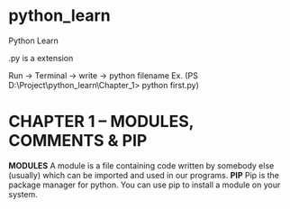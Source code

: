 # python_learn
Python Learn

.py is a extension

Run -> Terminal -> write -> python filename Ex. (PS D:\Project\python_learn\Chapter_1> python first.py)

# CHAPTER 1 – MODULES, COMMENTS & PIP
**MODULES**
A module is a file containing code written by somebody else (usually) which can be imported and used in our programs.
**PIP**
Pip is the package manager for python. You can use pip to install a module on your system.
